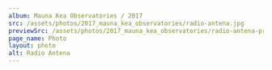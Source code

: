 ```yaml
---
album: Mauna Kea Observatories / 2017
src: /assets/photos/2017_mauna_kea_observatories/radio-antena.jpg
previewSrc: /assets/photos/2017_mauna_kea_observatories/radio-antena-preview.jpg
page_name: Photo
layout: photo
alt: Radio Antena
---
```

